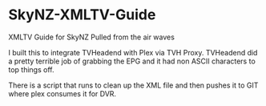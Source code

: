 # SkyNZ-XMLTV-Guide
XMLTV Guide for SkyNZ Pulled from the air waves

I built this to integrate TVHeadend with Plex via TVH Proxy. TVHeadend did a pretty terrible job of grabbing the EPG and it had non ASCII characters to top things off.

There is a script that runs to clean up the XML file and then pushes it to GIT where plex consumes it for DVR.

